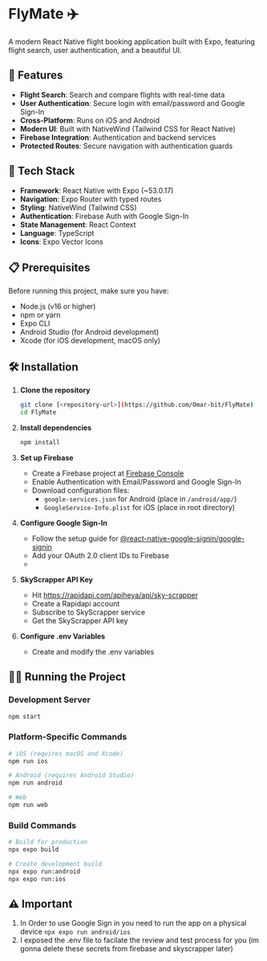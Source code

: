 # FlyMate ✈️

A modern React Native flight booking application built with Expo, featuring flight search, user authentication, and a beautiful UI.

## 📱 Features

- **Flight Search**: Search and compare flights with real-time data
- **User Authentication**: Secure login with email/password and Google Sign-In
- **Cross-Platform**: Runs on iOS and Android
- **Modern UI**: Built with NativeWind (Tailwind CSS for React Native)
- **Firebase Integration**: Authentication and backend services
- **Protected Routes**: Secure navigation with authentication guards

## 🚀 Tech Stack

- **Framework**: React Native with Expo (~53.0.17)
- **Navigation**: Expo Router with typed routes
- **Styling**: NativeWind (Tailwind CSS)
- **Authentication**: Firebase Auth with Google Sign-In
- **State Management**: React Context
- **Language**: TypeScript
- **Icons**: Expo Vector Icons

## 📋 Prerequisites

Before running this project, make sure you have:

- Node.js (v16 or higher)
- npm or yarn
- Expo CLI
- Android Studio (for Android development)
- Xcode (for iOS development, macOS only)

## 🛠️ Installation

1. **Clone the repository**

   ```bash
   git clone [<repository-url>](https://github.com/Omar-bit/FlyMate)
   cd FlyMate
   ```

2. **Install dependencies**

   ```bash
   npm install
   ```

3. **Set up Firebase**
   - Create a Firebase project at [Firebase Console](https://console.firebase.google.com/)
   - Enable Authentication with Email/Password and Google Sign-In
   - Download configuration files:
     - `google-services.json` for Android (place in `/android/app/`)
     - `GoogleService-Info.plist` for iOS (place in root directory)

4. **Configure Google Sign-In**
   - Follow the setup guide for [@react-native-google-signin/google-signin](https://github.com/react-native-google-signin/google-signin)
   - Add your OAuth 2.0 client IDs to Firebase
   -
5. **SkyScrapper API Key**
   - Hit https://rapidapi.com/apiheya/api/sky-scrapper
   - Create a Rapidapi account
   - Subscribe to SkyScrapper service
   - Get the SkyScrapper API key

6. **Configure .env Variables**
   - Create and modify the .env variables

## 🏃‍♂️ Running the Project

### Development Server

```bash
npm start
```

### Platform-Specific Commands

```bash
# iOS (requires macOS and Xcode)
npm run ios

# Android (requires Android Studio)
npm run android

# Web
npm run web
```

### Build Commands

```bash
# Build for production
npx expo build

# Create development build
npx expo run:android
npx expo run:ios
```

## ⚠️ Important

1. In Order to use Google Sign in you need to run the app on a physical device `npx expo run android/ios`
2. I exposed the .env file to facilate the review and test process for you (im gonna delete these secrets from firebase and skyscrapper later)

